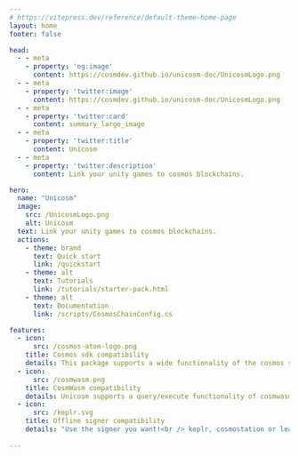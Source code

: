 ```yaml
---
# https://vitepress.dev/reference/default-theme-home-page
layout: home
footer: false

head:
  - - meta
    - property: 'og:image'
      content: https://cosmdev.github.io/unicosm-doc/UnicosmLogo.png    
  - - meta      
    - property: 'twitter:image'
      content: https://cosmdev.github.io/unicosm-doc/UnicosmLogo.png     
  - - meta
    - property: 'twitter:card'
      content: summary_large_image
  - - meta
    - property: 'twitter:title'
      content: Unicosm
  - - meta
    - property: 'twitter:description'
      content: Link your unity games to cosmos blockchains.

hero:
  name: "Unicosm"
  image:
    src: /UnicosmLogo.png
    alt: Unicosm
  text: Link your unity games to cosmos blockchains. 
  actions:
    - theme: brand
      text: Quick start
      link: /quickstart     
    - theme: alt
      text: Tutorials
      link: /tutorials/starter-pack.html
    - theme: alt
      text: Documentation
      link: /scripts/CosmosChainConfig.cs

features:
  - icon:
      src: /cosmos-atom-logo.png
    title: Cosmos sdk compatibility
    details: This package supports a wide functionality of the cosmos sdk
  - icon:
      src: /cosmwasm.png
    title: CosmWasm compatibility
    details: Unicosm supports a query/execute functionality of cosmwasm
  - icon:
      src: /keplr.svg
    title: Offline signer compatibility
    details: "Use the signer you want!<br /> keplr, cosmostation or leap"
    
---
```


